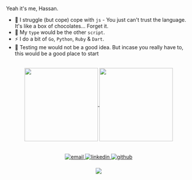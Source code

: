 Yeah it's me, Hassan.

- 📱 I struggle (but cope) cope with `js` - You just can't trust the language. It's like a box of chocolates... Forget it.
- 📜 My `type` would be the other `script`.
- ⚡ I do a bit of `Go`, `Python`, `Ruby` & `Dart`.
- 📍 Testing me would not be a good idea. But incase you really have to, this would be a good place to start

<br/>


<div align="center">
<a href="https://github.com/hassanShakur">
  <img height=200 align="center" src="https://github-readme-stats.vercel.app/api?username=hassanShakur&theme=github_dark&show_icons=true" />
</a>
<a href="https://github.com/hassanShakur">
  <img height=200 align="center" src="https://github-readme-stats.vercel.app/api/top-langs/?username=hassanShakur&theme=github_dark&layout=compact&size_weight=0.5&count_weight=0.5&langs_count=10&exclude_repo=Node-js&hide=css,scss&card_width=320" />
</a>
</div>

<br/>
<br/>

<div align="center">
<a href="mailto:dev.hassanshakur@gmail.com" target="_blank">
<img src=https://img.shields.io/badge/email-%2324292e.svg?&style=for-the-badge&logo=gmail&logoColor=white alt=email style="margin-bottom: 5px;" />
</a>
<a href="https://linkedin.com/in/hassanShakur" target="_blank">
<img src=https://img.shields.io/badge/linkedin-%231E77B5.svg?&style=for-the-badge&logo=linkedin&logoColor=white alt=linkedin style="margin-bottom: 5px;" />
</a>
<a href="https://github.com/hassanShakur" target="_blank">
<img src=https://img.shields.io/badge/github-%2324292e.svg?&style=for-the-badge&logo=github&logoColor=white alt=github style="margin-bottom: 5px;" />
</a>

</div>

<br/>

<div align="center">
<img src="https://komarev.com/ghpvc/?username=hassanShakur&&style=flat-square" align="center" />
</div>

<br/>
